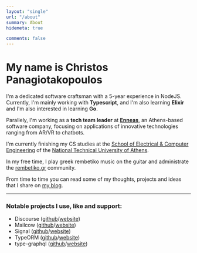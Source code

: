 ```yaml
---
layout: "single"
url: "/about"
summary: About
hidemeta: true

comments: false
---
```


# My name is Christos Panagiotakopoulos

I'm a dedicated software craftsman with a 5-year experience in NodeJS. Currently, I'm mainly working with **Typescript**, and I'm also learning **Elixir** and I'm also interested in learning **Go**.

Parallely, I'm working as a **tech team leader** at [**Enneas**](https://enneas.gr), an Athens-based software company, focusing on applications of innovative technologies ranging from AR/VR to chatbots.

I'm currently finishing my CS studies at the [School of Electrical & Computer Engineering](https://www.ece.ntua.gr/en) of the [National Technical University of Athens](https://www.ntua.gr/en/).

In my free time, I play greek rembetiko music on the guitar and administrate the [rembetiko.gr](https://rembetiko.gr) community.

From time to time you can read some of my thoughts, projects and ideas that I share on [my blog](/posts).

___

### Notable projects I use, like and support: 

* Discourse ([github](https://github.com/discourse/discourse)/[website](https://discourse.org))
* Mailcow ([github](https://github.com/mailcow/mailcow-dockerized)/[website](https://mailcow.email))
* Signal ([github](https://github.com/signalapp)/[website](https://signal.org/en/))
* TypeORM ([github](https://github.com/typeorm/typeorm)/[website](https://typeorm.io/))
* type-graphql ([github](https://github.com/MichalLytek/type-graphql)/[website](https://typegraphql.com))